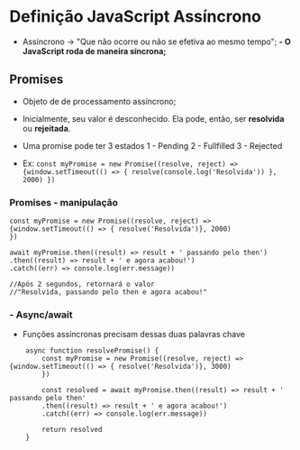 # Definição JavaScript Assíncrono

-   Assíncrono -> "Que não ocorre ou não se efetiva ao mesmo tempo";
    **- O JavaScript roda de maneira síncrona;**

## Promises

-   Objeto de de processamento assíncrono;
-   Inicialmente, seu valor é desconhecido. Ela pode, então, ser **resolvida** ou **rejeitada**.
-   Uma promise pode ter 3 estados
    1 - Pending
    2 - Fullfilled
    3 - Rejected

-   Ex:
    `const myPromise = new Promise((resolve, reject) => {window.setTimeout(() => { resolve(console.log('Resolvida')) }, 2000) })`

### Promises - manipulação

```
const myPromise = new Promise((resolve, reject) => {window.setTimeout(() => { resolve('Resolvida')}, 2000)
})

await myPromise.then((result) => result + ' passando pelo then')
.then((result) => result + ' e agora acabou!')
.catch((err) => console.log(err.message))

//Após 2 segundos, retornará o valor
//"Resolvida, passando pelo then e agora acabou!"
```

### - Async/await

-   Funções assíncronas precisam dessas duas palavras chave

```
    async function resolvePromise() {
        const myPromise = new Promise((resolve, reject) => {window.setTimeout(() => { resolve('Resolvida')}, 3000)
        })

        const resolved = await myPromise.then((result) => result + ' passando pelo then'
        .then((result) => result + ' e agora acabou!')
        .catch((err) => console.log(err.message))

        return resolved
    }
```
